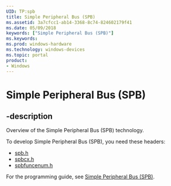 ```yaml
---
UID: TP:spb
title: Simple Peripheral Bus (SPB)
ms.assetid: 3a7cfcc1-ab14-3368-8c74-824602179f41
ms.date: 05/09/2018
keywords: ["Simple Peripheral Bus (SPB)"]
ms.keywords: 
ms.prod: windows-hardware
ms.technology: windows-devices
ms.topic: portal
product:
- Windows
---
```


# Simple Peripheral Bus (SPB)

## -description

Overview of the Simple Peripheral Bus (SPB) technology.

To develop Simple Peripheral Bus (SPB), you need these headers:

 * [spb.h](../spb/index.md)
 * [spbcx.h](../spbcx/index.md)
 * [spbfuncenum.h](../spbfuncenum/index.md)

For the programming guide, see [Simple Peripheral Bus (SPB)](https://docs.microsoft.com/windows-hardware/drivers/spb).
